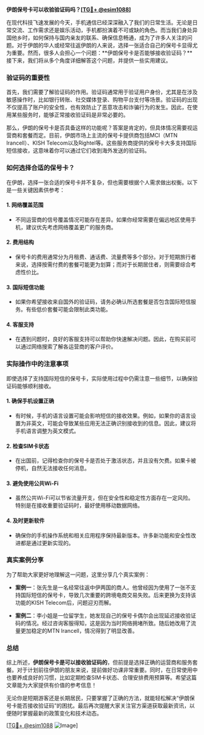 **伊朗保号卡可以收验验证码吗？[[TG💪+ @esim1088](https://t.me/s/esim1088)]**

在现代科技飞速发展的今天，手机通信已经深深融入了我们的日常生活。无论是日常交流、工作需求还是娱乐活动，手机都扮演着不可或缺的角色。而当我们身处异国他乡时，如何保持与国内亲友的联系、确保信息畅通，成为了许多人关注的问题。对于伊朗的华人或经常往返伊朗的人来说，选择一张适合自己的保号卡显得尤为重要。然而，很多人会担心一个问题：**伊朗保号卡是否能够接收验证码？**接下来，我们将从多个角度详细解答这个问题，并提供一些实用建议。

### 验证码的重要性

首先，我们需要了解验证码的作用。验证码通常用于验证用户身份，尤其是在涉及敏感操作时，比如银行转账、社交媒体登录、购物平台支付等场景。验证码的出现不仅提高了账户的安全性，也有效防止了恶意攻击和诈骗行为的发生。因此，在使用某些服务时，能够正常接收验证码是非常必要的。

那么，伊朗的保号卡是否具备这样的功能呢？答案是肯定的，但具体情况需要视运营商和套餐而定。目前，伊朗市场上主流的保号卡提供商包括MCI（MTN Irancell）、KISH Telecom以及Rightel等。这些服务商提供的保号卡大多支持国际短信接收，这意味着你可以通过它们收到海外发送的验证码。

### 如何选择合适的保号卡？

在伊朗，选择一张合适的保号卡并不复杂，但也需要根据个人需求做出权衡。以下是一些关键因素供参考：

#### 1. **网络覆盖范围**
   - 不同运营商的信号覆盖情况可能存在差异。如果你经常需要在偏远地区使用手机，建议优先考虑网络覆盖更广的服务商。
   
#### 2. **费用结构**
   - 保号卡的费用通常分为月租费、通话费、流量费等多个部分。对于短期旅行者来说，选择按需付费的套餐可能更为划算；而对于长期居住者，则需要综合考虑性价比。

#### 3. **国际短信功能**
   - 如果你希望接收来自国外的验证码，请务必确认所选套餐是否包含国际短信服务。有些低价套餐可能会限制此类功能。

#### 4. **客服支持**
   - 在遇到问题时，良好的客服支持可以帮助你快速解决问题。因此，在购买前可以通过网络搜索了解各运营商的客户评价。

### 实际操作中的注意事项

即使选择了支持国际短信的保号卡，实际使用过程中仍需注意一些细节，以确保验证码能够顺利接收。

#### 1. **确保手机设置正确**
   - 有时候，手机的语言设置可能会影响短信的接收效果。例如，如果你的语言设置为非英文，可能会导致某些应用无法正确识别接收到的信息。因此，建议将手机语言调整为英文模式。

#### 2. **检查SIM卡状态**
   - 在出国前，记得检查你的保号卡是否处于激活状态，并且没有欠费。如果卡被停机，自然无法接收任何消息。

#### 3. **避免使用公共Wi-Fi**
   - 虽然公共Wi-Fi可以节省流量开支，但在安全性和稳定性方面存在一定风险。特别是在接收重要验证码时，最好使用移动数据网络。

#### 4. **及时更新软件**
   - 确保你的手机操作系统和相关应用程序保持最新版本。许多新功能和安全性改进都是通过更新实现的。

### 真实案例分享

为了帮助大家更好地理解这一问题，这里分享几个真实案例：

- **案例一**：张先生是一名经常往返中伊两国的商人。他曾经因为使用了一张不支持国际短信的保号卡，导致几次重要的跨境电商交易失败。后来更换为支持该功能的KISH Telecom后，问题迎刃而解。
  
- **案例二**：李小姐是一位留学生，她发现自己的保号卡偶尔会出现延迟接收验证码的情况。经过咨询客服得知，这是因为当时网络拥堵所致。随后她改用了流量更加稳定的MTN Irancell，情况得到了明显改善。

### 总结

综上所述，**伊朗保号卡是可以接收验证码的**，但前提是选择正确的运营商和服务套餐。对于计划前往伊朗的朋友来说，提前做好功课非常重要。同时，在日常使用中也要养成良好的习惯，比如定期检查SIM卡状态、合理安排费用预算等。希望这篇文章能为大家提供有价值的参考信息！

无论你是短期游客还是长期居民，只要掌握了正确的方法，就能轻松解决“伊朗保号卡能否接收验证码”的困扰。最后再次提醒大家关注官方渠道获取最新资讯，以便随时掌握最新的政策变化和技术动态。

[[TG💪+ @esim1088](https://t.me/s/esim1088) ![Image](https://i.postimg.cc/4NQfJmqS/Snipaste-2025-05-13-00-14-12.png)]